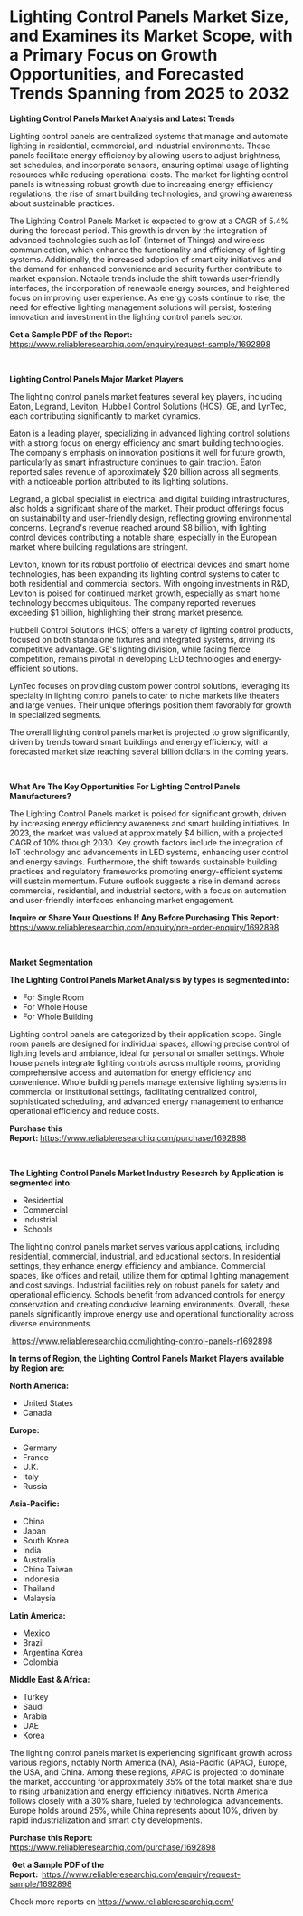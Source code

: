 <p><h1>Lighting Control Panels Market Size, and Examines its Market Scope, with a Primary Focus on Growth Opportunities, and Forecasted Trends Spanning from 2025 to 2032</h1></p><p><strong>Lighting Control Panels Market Analysis and Latest Trends</strong></p>
<p><p>Lighting control panels are centralized systems that manage and automate lighting in residential, commercial, and industrial environments. These panels facilitate energy efficiency by allowing users to adjust brightness, set schedules, and incorporate sensors, ensuring optimal usage of lighting resources while reducing operational costs. The market for lighting control panels is witnessing robust growth due to increasing energy efficiency regulations, the rise of smart building technologies, and growing awareness about sustainable practices.</p><p>The Lighting Control Panels Market is expected to grow at a CAGR of 5.4% during the forecast period. This growth is driven by the integration of advanced technologies such as IoT (Internet of Things) and wireless communication, which enhance the functionality and efficiency of lighting systems. Additionally, the increased adoption of smart city initiatives and the demand for enhanced convenience and security further contribute to market expansion. Notable trends include the shift towards user-friendly interfaces, the incorporation of renewable energy sources, and heightened focus on improving user experience. As energy costs continue to rise, the need for effective lighting management solutions will persist, fostering innovation and investment in the lighting control panels sector.</p></p>
<p><strong>Get a Sample PDF of the Report:&nbsp;</strong> <a href="https://www.reliableresearchiq.com/enquiry/request-sample/1692898?utm_campaign=2285&utm_medium=2&utm_source=Github&utm_content=ia&utm_term=06042025&utm_id=lighting-control-panels">https://www.reliableresearchiq.com/enquiry/request-sample/1692898</a></p>
<p>&nbsp;</p>
<p><strong>Lighting Control Panels Major Market Players</strong></p>
<p><p>The lighting control panels market features several key players, including Eaton, Legrand, Leviton, Hubbell Control Solutions (HCS), GE, and LynTec, each contributing significantly to market dynamics.</p><p>Eaton is a leading player, specializing in advanced lighting control solutions with a strong focus on energy efficiency and smart building technologies. The company's emphasis on innovation positions it well for future growth, particularly as smart infrastructure continues to gain traction. Eaton reported sales revenue of approximately $20 billion across all segments, with a noticeable portion attributed to its lighting solutions.</p><p>Legrand, a global specialist in electrical and digital building infrastructures, also holds a significant share of the market. Their product offerings focus on sustainability and user-friendly design, reflecting growing environmental concerns. Legrand's revenue reached around $8 billion, with lighting control devices contributing a notable share, especially in the European market where building regulations are stringent.</p><p>Leviton, known for its robust portfolio of electrical devices and smart home technologies, has been expanding its lighting control systems to cater to both residential and commercial sectors. With ongoing investments in R&D, Leviton is poised for continued market growth, especially as smart home technology becomes ubiquitous. The company reported revenues exceeding $1 billion, highlighting their strong market presence.</p><p>Hubbell Control Solutions (HCS) offers a variety of lighting control products, focused on both standalone fixtures and integrated systems, driving its competitive advantage. GE's lighting division, while facing fierce competition, remains pivotal in developing LED technologies and energy-efficient solutions.</p><p>LynTec focuses on providing custom power control solutions, leveraging its specialty in lighting control panels to cater to niche markets like theaters and large venues. Their unique offerings position them favorably for growth in specialized segments.</p><p>The overall lighting control panels market is projected to grow significantly, driven by trends toward smart buildings and energy efficiency, with a forecasted market size reaching several billion dollars in the coming years.</p></p>
<p>&nbsp;</p>
<p><strong>What Are The Key Opportunities For Lighting Control Panels Manufacturers?</strong></p>
<p><p>The Lighting Control Panels market is poised for significant growth, driven by increasing energy efficiency awareness and smart building initiatives. In 2023, the market was valued at approximately $4 billion, with a projected CAGR of 10% through 2030. Key growth factors include the integration of IoT technology and advancements in LED systems, enhancing user control and energy savings. Furthermore, the shift towards sustainable building practices and regulatory frameworks promoting energy-efficient systems will sustain momentum. Future outlook suggests a rise in demand across commercial, residential, and industrial sectors, with a focus on automation and user-friendly interfaces enhancing market engagement.</p></p>
<p><strong>Inquire or Share Your Questions If Any Before Purchasing This Report:</strong> <a href="https://www.reliableresearchiq.com/enquiry/pre-order-enquiry/1692898?utm_campaign=2285&utm_medium=2&utm_source=Github&utm_content=ia&utm_term=06042025&utm_id=lighting-control-panels">https://www.reliableresearchiq.com/enquiry/pre-order-enquiry/1692898</a></p>
<p>&nbsp;</p>
<p><strong>Market Segmentation</strong></p>
<p><strong>The Lighting Control Panels Market Analysis by types is segmented into:</strong></p>
<p><ul><li>For Single Room</li><li>For Whole House</li><li>For Whole Building</li></ul></p>
<p><p>Lighting control panels are categorized by their application scope. Single room panels are designed for individual spaces, allowing precise control of lighting levels and ambiance, ideal for personal or smaller settings. Whole house panels integrate lighting controls across multiple rooms, providing comprehensive access and automation for energy efficiency and convenience. Whole building panels manage extensive lighting systems in commercial or institutional settings, facilitating centralized control, sophisticated scheduling, and advanced energy management to enhance operational efficiency and reduce costs.</p></p>
<p><strong>Purchase this Report:&nbsp;</strong><a href="https://www.reliableresearchiq.com/purchase/1692898?utm_campaign=2285&utm_medium=2&utm_source=Github&utm_content=ia&utm_term=06042025&utm_id=lighting-control-panels">https://www.reliableresearchiq.com/purchase/1692898</a></p>
<p>&nbsp;</p>
<p><strong>The Lighting Control Panels Market Industry Research by Application is segmented into:</strong></p>
<p><ul><li>Residential</li><li>Commercial</li><li>Industrial</li><li>Schools</li></ul></p>
<p><p>The lighting control panels market serves various applications, including residential, commercial, industrial, and educational sectors. In residential settings, they enhance energy efficiency and ambiance. Commercial spaces, like offices and retail, utilize them for optimal lighting management and cost savings. Industrial facilities rely on robust panels for safety and operational efficiency. Schools benefit from advanced controls for energy conservation and creating conducive learning environments. Overall, these panels significantly improve energy use and operational functionality across diverse environments.</p></p>
<p><a href="https://www.reliableresearchiq.com/lighting-control-panels-r1692898?utm_campaign=2285&utm_medium=2&utm_source=Github&utm_content=ia&utm_term=06042025&utm_id=lighting-control-panels">&nbsp;https://www.reliableresearchiq.com/lighting-control-panels-r1692898</a></p>
<p><strong>In terms of Region, the Lighting Control Panels Market Players available by Region are:</strong></p>
<p>
    <p> <strong> North America: </strong>
        <ul>
            <li>United States</li>
            <li>Canada</li>
        </ul>
        </p> 
    <p> <strong> Europe: </strong>
        <ul>
            <li>Germany</li>
            <li>France</li>
            <li>U.K.</li>
            <li>Italy</li>
            <li>Russia</li>
        </ul>
        </p> 
    <p> <strong> Asia-Pacific: </strong>
        <ul>
            <li>China</li>
            <li>Japan</li>
            <li>South Korea</li>
            <li>India</li>
            <li>Australia</li>
            <li>China Taiwan</li>
            <li>Indonesia</li>
            <li>Thailand</li>
            <li>Malaysia</li>
        </ul>
        </p> 
    <p> <strong> Latin America: </strong>
        <ul>
            <li>Mexico</li>
            <li>Brazil</li>
            <li>Argentina Korea</li>
            <li>Colombia</li>
        </ul>
        </p> 
    <p> <strong> Middle East & Africa: </strong>
        <ul>
            <li>Turkey</li>
            <li>Saudi</li>
            <li>Arabia</li>
            <li>UAE</li>
            <li>Korea</li>
        </ul>
    </p>
    </p>
<p><p>The lighting control panels market is experiencing significant growth across various regions, notably North America (NA), Asia-Pacific (APAC), Europe, the USA, and China. Among these regions, APAC is projected to dominate the market, accounting for approximately 35% of the total market share due to rising urbanization and energy efficiency initiatives. North America follows closely with a 30% share, fueled by technological advancements. Europe holds around 25%, while China represents about 10%, driven by rapid industrialization and smart city developments.</p></p>
<p><strong>Purchase this Report: </strong><a href="https://www.reliableresearchiq.com/purchase/1692898?utm_campaign=2285&utm_medium=2&utm_source=Github&utm_content=ia&utm_term=06042025&utm_id=lighting-control-panels">https://www.reliableresearchiq.com/purchase/1692898</a></p>
<p>&nbsp;<strong>Get a Sample PDF of the Report:&nbsp;&nbsp;</strong><a href="https://www.reliableresearchiq.com/enquiry/request-sample/1692898?utm_campaign=2285&utm_medium=2&utm_source=Github&utm_content=ia&utm_term=06042025&utm_id=lighting-control-panels">https://www.reliableresearchiq.com/enquiry/request-sample/1692898</a></p>
<p><strong></strong></p>
<p>Check more reports on <a href="https://www.reliableresearchiq.com/?utm_campaign=2285&utm_medium=2&utm_source=Github&utm_content=ia&utm_term=06042025&utm_id=lighting-control-panels">https://www.reliableresearchiq.com/</a></p>